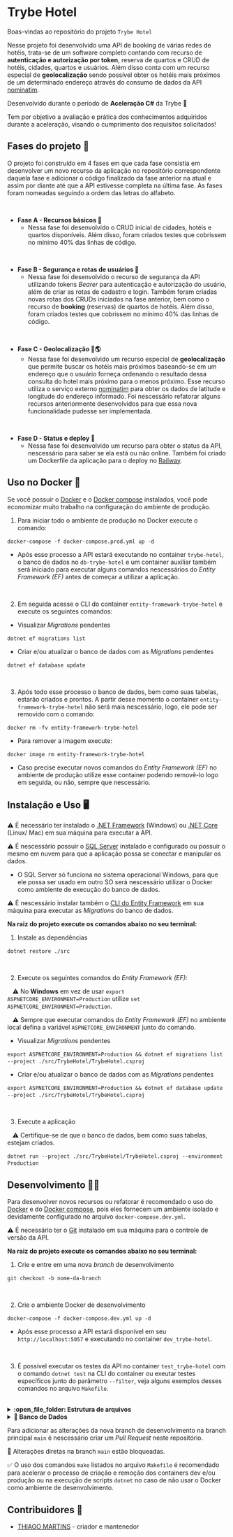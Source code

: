 # Trybe Hotel

Boas-vindas ao repositório do projeto `Trybe Hotel`

Nesse projeto foi desenvolvido uma API de booking de várias redes de hotéis, trata-se de um software completo contando com recurso de **autenticação e autorização por token**, reserva de quartos e CRUD de hotéis, cidades, quartos e usuários. Além disso conta com um recurso especial de **geolocalização** sendo possível obter os hotéis mais próximos de um determinado endereço através do consumo de dados da API [nominatim](https://nominatim.org/release-docs/latest).

Desenvolvido durante o período de **Aceleração C#** da Trybe 🚀

Tem por objetivo a avaliação e prática dos conhecimentos adquiridos durante a aceleração, visando o cumprimento dos requisitos solicitados!

## Fases do projeto 🔨
O projeto foi construído em 4 fases em que cada fase consistia em desenvolver um novo recurso da aplicação no repositório correspondente daquela fase e adicionar o código finalizado da fase anterior na atual e assim por diante até que a API estivesse completa na última fase. As fases foram nomeadas seguindo a ordem das letras do alfabeto.

<br />

- **Fase A - Recursos básicos 🏁** 
  - Nessa fase foi desenvolvido o CRUD inicial de cidades, hotéis e quartos disponíveis. Além disso, foram criados testes que cobrissem no mínimo 40% das linhas de código.
<br />

- **Fase B - Segurança e rotas de usuários 🔐**
  - Nessa fase foi desenvolvido o recurso de segurança da API utilizando tokens _Bearer_ para autenticação e autorização do usuário, além de criar as rotas de cadastro e login. Também foram criadas novas rotas dos CRUDs iniciados na fase anterior, bem como o recurso de **booking** (reservas) de quartos de hotéis. Além disso, foram criados testes que cobrissem no mínimo 40% das linhas de código.
<br />

- **Fase C - Geolocalização 📍🌎**
  - Nessa fase foi desenvolvido um recurso especial de **geolocalização** que permite buscar os hotéis mais próximos baseando-se em um endereço que o usuário forneça ordenando o resultado dessa consulta do hotel mais próximo para o menos próximo. Esse recurso utiliza o serviço externo [nominatim](https://nominatim.org/release-docs/latest) para obter os dados de latitude e longitude do endereço informado. Foi nescessário refatorar alguns recursos anteriormente desenvolvidos para que essa nova funcionalidade pudesse ser implementada.
<br />

- **Fase D - Status e deploy 🚀**
  - Nessa fase foi desenvolvido um recurso para obter o status da API, nescessário para saber se ela está ou não online. Também foi criado um Dockerfile da aplicação para o deploy no [Railway](https://railway.app/).

## Uso no Docker 🐋
Se você possuir o [Docker](https://www.docker.com) e o [Docker compose](https://docs.docker.com/compose/install) instalados, você pode economizar muito trabalho na configuração do ambiente de produção.

1. Para iniciar todo o ambiente de produção no Docker execute o comando:
```
docker-compose -f docker-compose.prod.yml up -d
```
- Após esse processo a API estará executando no container `trybe-hotel`, o banco de dados no `db-trybe-hotel` e um container auxiliar também será iniciado para executar alguns comandos nescessários do _Entity Framework (EF)_ antes de começar a utilizar a aplicação.
<br />

2. Em seguida acesse o CLI do container `entity-framework-trybe-hotel` e execute os seguintes comandos:
- Visualizar _Migrations_ pendentes
```
dotnet ef migrations list
```

- Criar e/ou atualizar o banco de dados com as _Migrations_ pendentes
```
dotnet ef database update
```
<br />

3. Após todo esse processo o banco de dados, bem como suas tabelas, estarão criados e prontos. A partir desse momento o container `entity-framework-trybe-hotel` não será mais nescessário, logo, ele pode ser removido com o comando:
```
docker rm -fv entity-framework-trybe-hotel
```

- Para remover a imagem execute:
```
docker image rm entity-framework-trybe-hotel
```

- Caso precise executar novos comandos do _Entity Framework (EF)_ no ambiente de produção utilize esse container podendo removê-lo logo em seguida, ou não, sempre que nescessário.

## Instalação e Uso 🖥️

⚠️ É necessário ter instalado o [.NET Framework](https://dotnet.microsoft.com/pt-br) (Windows) ou [.NET Core](https://dotnet.microsoft.com/pt-br/) (Linux/ Mac) em sua máquina para executar a API.

⚠️ É nescessário possuir o [SQL Server](https://www.microsoft.com/pt-br/sql-server/sql-server-downloads) instalado e configurado ou possuir o mesmo em nuvem para que a aplicação possa se conectar e manipular os dados.
- O SQL Server só funciona no sistema operacional Windows, para que ele possa ser usado em outro SO será nescessário utilizar o Docker como ambiente de execução do banco de dados.

⚠️ É nescessário instalar também o [CLI do Entity Framework](https://www.nuget.org/packages/dotnet-ef) em sua máquina para executar as _Migrations_ do banco de dados.

**Na raiz do projeto execute os comandos abaixo no seu terminal:**

1. Instale as dependências
```
dotnet restore ./src
```
<br />

2. Execute os seguintes comandos do _Entity Framework (EF)_:

&nbsp;&nbsp;&nbsp;⚠️ No **Windows** em vez de usar `export ASPNETCORE_ENVIRONMENT=Production` utilize `set ASPNETCORE_ENVIRONMENT=Production`.

&nbsp;&nbsp;&nbsp;⚠️ Sempre que executar comandos do _Entity Framework (EF)_ no ambiente local defina a variável `ASPNETCORE_ENVIRONMENT` junto do comando.

- Visualizar _Migrations_ pendentes
```
export ASPNETCORE_ENVIRONMENT=Production && dotnet ef migrations list --project ./src/TrybeHotel/TrybeHotel.csproj
```

- Criar e/ou atualizar o banco de dados com as _Migrations_ pendentes
```
export ASPNETCORE_ENVIRONMENT=Production && dotnet ef database update --project ./src/TrybeHotel/TrybeHotel.csproj
```
<br />

3. Execute a aplicação

&nbsp;&nbsp;&nbsp;⚠️ Certifique-se de que o banco de dados, bem como suas tabelas, estejam criados.
```
dotnet run --project ./src/TrybeHotel/TrybeHotel.csproj --environment Production
```

## Desenvolvimento 🧑‍💻
Para desenvolver novos recursos ou refatorar é recomendado o uso do [Docker](https://www.docker.com) e do [Docker compose](https://docs.docker.com/compose/install), pois eles fornecem um ambiente isolado e devidamente configurado no arquivo `docker-compose.dev.yml`.

⚠️ É necessário ter o [Git](https://git-scm.com) instalado em sua máquina para o controle de versão da API.

**Na raiz do projeto execute os comandos abaixo no seu terminal:**
1. Crie e entre em uma nova *branch* de desenvolvimento
```
git checkout -b nome-da-branch
```
<br />

2. Crie o ambiente Docker de desenvolvimento
```shell
docker-compose -f docker-compose.dev.yml up -d
```
- Após esse processo a API estará disponível em seu `http://localhost:5057` e executando no container `dev_trybe-hotel`.
<br />

3. É possível executar os testes da API no container `test_trybe-hotel` com o comando `dotnet test` na CLI do container ou exeutar testes específicos junto do parâmetro `--filter`, veja alguns exemplos desses comandos no arquivo `Makefile`.
<br />

<details>
  <summary><strong>:open_file_folder: Estrutura de arquivos</strong></summary>
  <br />

O sistema está dividido em diretórios específicos para auxiliar na organização e desenvolvimento do projeto.

- `Controllers/`: Este diretório armazena os arquivos com as lógicas dos controllers da aplicação que gerenciam as requisições recebidas e as respostas enviadas pela API.
<br />

- `Models/`: Este diretório armazena os arquivos com as models do banco de dados. As models `City`, `Hotel`, `Room`, `User` e `Booking` são os modelos usados para as tabelas `Cities`, `Hotels`, `Rooms`, `Users` e `Bookings`.
<br />

- `DTO/`: Este diretório armazena as classes de DTO. Responsáveis pela transferência de dados entre camadas da aplicação evitando acessos indevidos a dados sigilosos.
<br />

- `Repository/`: Este diretório armazena as lógicas que farão a interação com o banco de dados. Além disso, existe nesse mesmo diretório, o arquivo `TrybeHotelContext` com o contexto para a conexão com o banco de dados. Todos os `repository` e o `context` possuem interfaces que estão nesse diretório e fornecem o contrato para essas classes.
<br />

- `Services`: Este diretório armazena os serviços responsáveis pela geração de token e pelo serviço de geolocalização.

---
</details>

<details>
  <summary><strong>🎲 Banco de Dados</strong></summary>
  <br />

  Esse projeto conta com o *Diagrama de Entidade-Relacionamento (DER)* usado na modelagem do banco de dados.
    
![banco de dados](img/der.png)

  O diagrama infere 05 tabelas:
  - ***Cities***: tabela que armazena um conjunto de cidades nas quais os hotéis estão localizados.
  - ***Hotels***: tabela que armazena os hotéis da aplicação.
  - ***Rooms***: tabela que armazena os quartos de cada hotel da aplicação.
  - ***Users***: tabela que armazena as pessoas usuárias do sistema.
  - ***Bookings***: tabela que armazena as reservas de quartos de hotéis.

  Acerca dos relacionamentos, pelo diagrama de entidade-relacionamento temos:
  - Uma cidade pode ter vários hotéis.
  - Um hotel pode ter vários quartos.
  - Uma pessoa usuária pode ter várias reservas.
  - Um quarto pode ter várias reservas.

---
</details>

Para adicionar as alterações da nova branch de desenvolvimento na branch principal ```main``` é nescessário criar um *Pull Request* neste repositório.

🚫 Alterações diretas na branch ```main``` estão bloqueadas.

✅ O uso dos comandos `make` listados no arquivo `Makefile` é recomendado para acelerar o processo de criação e remoção dos containers dev e/ou produção ou na execução de scripts `dotnet` no caso de não usar o Docker como ambiente de desenvolvimento.

## Contribuidores 🤝

- [THIAGO MARTINS](https://github.com/thiagomartins367) - criador e mantenedor
